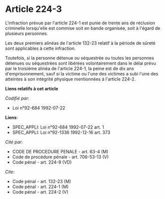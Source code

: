 # Article 224-3

L'infraction prévue par l'article 224-1 est punie de trente ans de réclusion criminelle lorsqu'elle est commise soit en bande
organisée, soit à l'égard de plusieurs personnes.

Les deux premiers alinéas de l'article 132-23 relatif à la période de sûreté sont applicables à cette infraction.

Toutefois, si la personne détenue ou séquestrée ou toutes les personnes détenues ou séquestrées sont libérées volontairement
dans le délai prévu par le troisième alinéa de l'article 224-1, la peine est de dix ans d'emprisonnement, sauf si la victime
ou l'une des victimes a subi l'une des atteintes à son intégrité physique mentionnées à l'article 224-2.

**Liens relatifs à cet article**

_Codifié par_:

  - Loi n°92-684 1992-07-22

**Liens**:

  - SPEC_APPLI: Loi n°92-684 1992-07-22 art. 1
  - SPEC_APPLI: Loi n°92-1336 1992-12-16 art. 373

_Cité par_:

  - CODE DE PROCEDURE PENALE - art. 63-4 (M)
  - Code de procédure pénale - art. 706-53-13 (V)
  - Code pénal - art. 224-9 (VD)

_Cite_:

  - Code pénal - art. 132-23 (M)
  - Code pénal - art. 224-1 (M)
  - Code pénal - art. 224-2 (V)
